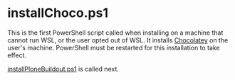 # installChoco.ps1

This is the first PowerShell script called when installing on a machine that cannot run WSL, or the user opted out of WSL. It installs [Chocolatey](chocolatey.html) on the user's machine. PowerShell must be restarted for this installation to take effect.

[installPloneBuildout.ps1](installPloneBuildout.html) is called next.